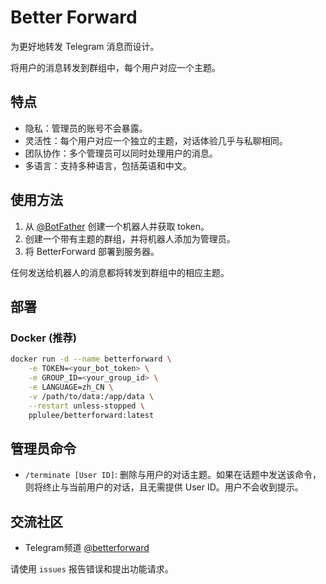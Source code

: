 # Better Forward
为更好地转发 Telegram 消息而设计。

将用户的消息转发到群组中，每个用户对应一个主题。
## 特点
- 隐私：管理员的账号不会暴露。
- 灵活性：每个用户对应一个独立的主题，对话体验几乎与私聊相同。
- 团队协作：多个管理员可以同时处理用户的消息。
- 多语言：支持多种语言，包括英语和中文。

## 使用方法
1. 从 [@BotFather](https://t.me/BotFather) 创建一个机器人并获取 token。
2. 创建一个带有主题的群组，并将机器人添加为管理员。
3. 将 BetterForward 部署到服务器。

任何发送给机器人的消息都将转发到群组中的相应主题。

## 部署
### Docker (推荐)
```bash
docker run -d --name betterforward \
    -e TOKEN=<your_bot_token> \
    -e GROUP_ID=<your_group_id> \
    -e LANGUAGE=zh_CN \
    -v /path/to/data:/app/data \
    --restart unless-stopped \
    pplulee/betterforward:latest
```

## 管理员命令
- `/terminate [User ID]`: 删除与用户的对话主题。如果在话题中发送该命令，则将终止与当前用户的对话，且无需提供 User ID。用户不会收到提示。

## 交流社区
- Telegram频道 [@betterforward](https://t.me/betterforward)

请使用 `issues` 报告错误和提出功能请求。